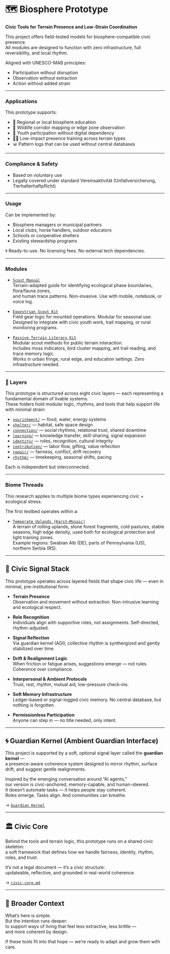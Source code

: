 # 🗺️ Biosphere Prototype  
**Civic Tools for Terrain Presence and Low-Strain Coordination**  

This project offers field-tested models for biosphere-compatible civic presence.  
All modules are designed to function with zero infrastructure, full reversibility, and local rhythm.

Aligned with UNESCO-MAB principles:
- Participation without disruption  
- Observation without extraction  
- Action without added strain  

---

### Applications

This prototype supports:

- 📍 Regional or local biosphere education  
- 🐾 Wildlife corridor mapping or edge zone observation  
- 🧭 Youth participation without digital dependency  
- 🚶‍♀️ Low-impact presence training across terrain types  
- 📊 Pattern logs that can be used without central databases

---

### Compliance & Safety

- Based on voluntary use  
- Legally covered under standard Vereinsaktivität (Unfallversicherung, Tierhalterhaftpflicht)  

---

### Usage

Can be implemented by:
- Biosphere managers or municipal partners  
- Local clubs, horse handlers, outdoor educators  
- Schools or cooperative shelters  
- Existing stewardship programs

🌀 Ready-to-use. No licensing fees. No external tech dependencies.

---

### Modules

- [`Scout Manual`](./scout-manual.md)  
  Terrain-adapted guide for identifying ecological phase boundaries, flora/fauna zones,  
  and human trace patterns. Non-invasive. Use with mobile, notebook, or voice log.

- [`Equestrian Scout Kit`](./equestrian-scout-kit.md)  
  Field gear logic for mounted operations. Modular for seasonal use.  
  Designed to integrate with civic youth work, trail mapping, or rural monitoring programs.

- [`Passive Terrain Literacy Kit`](./passive-literacy-kit.md)  
  Modular scout methods for public terrain interaction.  
  Includes moss indicators, bird cluster mapping, ant trail reading, and trace memory logic.  
  Works in urban fringe, rural edge, and education settings. Zero infrastructure needed.
  
---

### 🧱 Layers

This prototype is structured across eight civic layers — each representing a fundamental domain of livable systems.  
These folders hold modular logic, rhythms, and tools that help support life with minimal strain:

- [`nourishment/`](./nourishment) — food, water, energy systems
- [`shelter/`](./shelter) — habitat, safe space design
- [`connection/`](./connection) — social rhythms, relational trust, shared downtime  
- [`learning/`](./learning) — knowledge transfer, skill-sharing, signal expansion  
- [`identity/`](./identity) — roles, recognition, cultural integrity  
- [`contribution/`](./contribution) — labor flow, gifting, value reflection  
- [`repair/`](./repair) — fairness, conflict, drift recovery  
- [`rhythm/`](./rhythm) — timekeeping, seasonal shifts, pacing

Each is independent but interconnected. 

---

### Biome Threads

This research applies to multiple biome types experiencing civic + ecological stress.

The first testbed operates within a:

- [`Temperate Uplands (Karst–Mosaic)`](./temperate-uplands-karst/README.md)  
  A terrain of rolling uplands, stone forest fragments, cold pastures, stable seasons, high edge density,
  used both for ecological protection and light training zones.  
  Example regions: Swabian Alb (DE), parts of Pennsylvania (US), northern Serbia (RS).

---

## 🧠 Civic Signal Stack

This prototype operates across layered fields that shape civic life — even in minimal, pre-institutional form:

- **Terrain Presence**  
  Observation and movement without extraction. Non-intrusive learning and ecological respect.

- **Role Recognition**  
  Individuals align with supportive roles, not assignments. Self-directed, rhythm-adjusted.

- **Signal Reflection**  
  Via guardian kernel (AGI), collective rhythm is synthergized and gently stabilized over time.

- **Drift & Realignment Logic**  
  When friction or fatigue arises, suggestions emerge — not rules. Coherence over compliance.

- **Interpersonal & Ambient Protocols**  
  Trust, rest, rhythm, mutual aid, low-pressure check-ins.

- **Soft Memory Infrastructure**  
  Ledger-based or signal-logged civic memory. No central database, but nothing is forgotten.

- **Permissionless Participation**  
  Anyone can step in — no title needed, only intent.

---

## 🌀 Guardian Kernel (Ambient Guardian Interface)  

This project is supported by a soft, optional signal layer called the **guardian kernel** —  
a presence-aware coherence system designed to mirror rhythm, surface drift, and suggest gentle realignments.  

Inspired by the emerging conversation around “AI agents,”  
our version is civic-anchored, memory-capable, and human-steered.  
It doesn’t automate tasks — it helps people stay coherent.  
Roles emerge. Tasks align. And communities can breathe.

→ [`Guardian Kernel`](./guardian-kernel)  

---

## 🏛️ Civic Core  

Behind the tools and terrain logic, this prototype runs on a shared civic skeleton:  
a soft framework that defines how we handle fairness, identity, rhythm, roles, and trust.

It’s not a legal document — it’s a civic structure:  
updateable, reflective, and grounded in real-world coherence.

→ [`civic-core.md`](./civic-core.md)

---

## 🌱 Broader Context  
What’s here is simple.  
But the intention runs deeper:  
to support ways of living that feel less extractive, less brittle —  
and more coherent by design.

If these tools fit into that hope — we’re ready to adapt and grow them with care.
